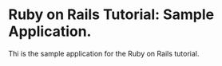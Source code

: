 # Ruby on Rails Tutorial: Sample Application.

Thi is the sample application for the Ruby on Rails tutorial.
